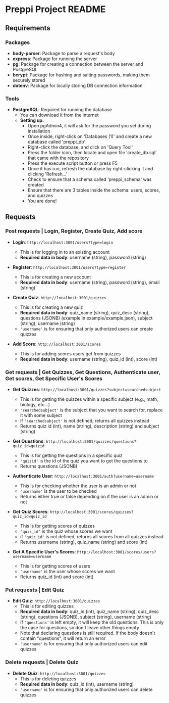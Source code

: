 # Preppi Project README

## Requirements

### Packages
- **body-parser**: Package to parse a request's body
- **express**: Package for running the server
- **pg**: Package for creating a connection between the server and PostgreSQL
- **bcrypt**: Package for hashing and salting passwords, making them securely stored
- **dotenv**: Package for locally storing DB connection information

### Tools
- **PostgreSQL**: Required for running the database
    - You can download it from the internet
    - **Setting up:**
        - Open pgAdmin4, it will ask for the password you set during installation
        - Once inside, right-click on 'Databases (1)' and create a new database called 'preppi_db'
        - Right-click the database, and click on 'Query Tool'
        - Press the folder icon, then locate and open file 'create_db.sql' that came with the repository
        - Press the execute script button or press F5
        - Once it has run, refresh the database by right-clicking it and clicking 'Refresh...'
        - Check to ensure that a schema called 'preppi_schema' was created
        - Ensure that there are 3 tables inside the schema: users, scores, and quizzes
        - You are done!

## Requests

### Post requests | Login, Register, Create Quiz, Add score

- **Login**: `http://localhost:3001/users?type=login`
    - This is for logging in to an existing account
    - **Required data in body**: username (string), password (string)

- **Register**: `http://localhost:3001/users?type=register`
    - This is for creating a new account
    - **Required data in body**: username (string), password (string), email (string)

- **Create Quiz**: `http://localhost:3001/quizzes`
    - This is for creating a new quiz
    - **Required data in body**: quiz_name (string), quiz_desc (string), questions (JSONB) (example in example/example.json), subject (string), username (string)
    - `'username'` is for ensuring that only authorized users can create quizzes

- **Add Score**: `http://localhost:3001/scores`
    - This is for adding scores users get from quizzes
    - **Required data in body**: username (string), quiz_id (int), score (int)

### Get requests | Get Quizzes, Get Questions, Authenticate user, Get scores, Get Specific User's Scores

- **Get Quizzes**: `http://localhost:3001/quizzes?subject=searchedsubject`
    - This is for getting the quizzes within a specific subject (e.g., math, biology, etc...)
    - `'searchedsubject'` is the subject that you want to search for, replace it with some subject
    - if `'searchedsubject'` is not defined, returns all quizzes instead
    - Returns quiz id (int), name (string), description (string) and subject (string)

- **Get Questions**: `http://localhost:3001/quizzes/questions?quiz_id=quizid`
    - This is for getting the questions in a specific quiz
    - `'quizid'` is the id of the quiz you want to get the questions to
    - Returns questions (JSONB)

- **Authenticate User**: `http://localhost:3001/auth?username=username`
    - This is for checking whether the user is an admin or not
    - `'username'` is the user to be checked
    - Returns either true or false depending on if the user is an admin or not

- **Get Quiz Scores**: `http://localhost:3001/scores/quizzes?quiz_id=quiz_id`
    - This is for getting scores of quizzes
    - `'quiz_id'` is the quiz whose scores we want
    - if `'quiz_id'` is not defined, returns all scores from all quizzes instead
    - Returns username (string), quiz_name (string) and score (int)

- **Get A Specific User's Scores**: `http://localhost:3001/scores/users?username=username`
    - This is for getting scores of users
    - `'username'` is the user whose scores we want
    - Returns quiz_id (int) and score (int)

### Put requests | Edit Quiz

- **Edit Quiz**: `http://localhost:3001/quizzes`
    - This is for editing quizzes
    - **Required data in body**: quiz_id (int), quiz_name (string), quiz_desc (string), questions (JSONB), subject (string), username (string)
    - If `'questions'` is left empty, it will keep the old questions. This is only the case for questions, so don't leave other things empty
    - Note that declaring questions is still required. If the body doesn't contain "questions", it will return an error
    - `'username'` is for ensuring that only authorized users can edit quizzes

### Delete requests | Delete Quiz

- **Delete Quiz**: `http://localhost:3001/quizzes`
    - This is for deleting quizzes
    - **Required data in body**: quiz_id (int), username (string)
    - `'username'` is for ensuring that only authorized users can delete quizzes